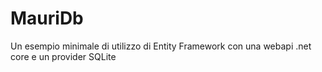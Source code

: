 # MauriDb
Un esempio minimale di utilizzo di Entity Framework con una webapi .net core e un provider SQLite
